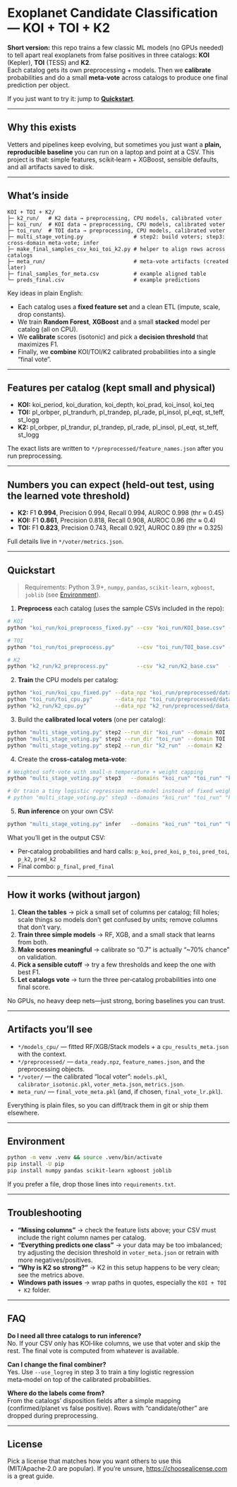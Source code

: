 # Exoplanet Candidate Classification — KOI + TOI + K2

**Short version:** this repo trains a few classic ML models (no GPUs needed) to tell apart real exoplanets from false positives in three catalogs: **KOI** (Kepler), **TOI** (TESS) and **K2**.  
Each catalog gets its own preprocessing + models. Then we **calibrate** probabilities and do a small **meta‑vote** across catalogs to produce one final prediction per object.

If you just want to try it: jump to **[Quickstart](#quickstart)**.

---

## Why this exists

Vetters and pipelines keep evolving, but sometimes you just want a **plain, reproducible baseline** you can run on a laptop and point at a CSV. This project is that: simple features, scikit‑learn + XGBoost, sensible defaults, and all artifacts saved to disk.

---

## What’s inside

```
KOI + TOI + K2/
├─ k2_run/   # K2 data → preprocessing, CPU models, calibrated voter
├─ koi_run/  # KOI data → preprocessing, CPU models, calibrated voter
├─ toi_run/  # TOI data → preprocessing, CPU models, calibrated voter
├─ multi_stage_voting.py                # step2: build voters; step3: cross‑domain meta‑vote; infer
├─ make_final_samples_csv_koi_toi_k2.py # helper to align rows across catalogs
├─ meta_run/                            # meta‑vote artifacts (created later)
├─ final_samples_for_meta.csv           # example aligned table
└─ preds_final.csv                      # example predictions
```

Key ideas in plain English:
- Each catalog uses a **fixed feature set** and a clean ETL (impute, scale, drop constants).
- We train **Random Forest**, **XGBoost** and a small **stacked** model per catalog (all on CPU).
- We **calibrate** scores (isotonic) and pick a **decision threshold** that maximizes F1.
- Finally, we **combine** KOI/TOI/K2 calibrated probabilities into a single “final vote”.

---

## Features per catalog (kept small and physical)

- **KOI:** koi_period, koi_duration, koi_depth, koi_prad, koi_insol, koi_teq
- **TOI:** pl_orbper, pl_trandurh, pl_trandep, pl_rade, pl_insol, pl_eqt, st_teff, st_logg
- **K2:**  pl_orbper, pl_trandur, pl_trandep, pl_rade, pl_insol, pl_eqt, st_teff, st_logg

The exact lists are written to `*/preprocessed/feature_names.json` after you run preprocessing.

---

## Numbers you can expect (held‑out test, using the learned vote threshold)

- **K2:** F1 **0.994**, Precision 0.994, Recall 0.994, AUROC 0.998 (thr ≈ 0.45)
- **KOI:** F1 **0.861**, Precision 0.818, Recall 0.908, AUROC 0.96 (thr ≈ 0.4)
- **TOI:** F1 **0.823**, Precision 0.743, Recall 0.921, AUROC 0.89 (thr ≈ 0.325)

Full details live in `*/voter/metrics.json`.

---

## Quickstart

> Requirements: Python 3.9+, `numpy`, `pandas`, `scikit-learn`, `xgboost`, `joblib` (see [Environment](#environment)).

1) **Preprocess** each catalog (uses the sample CSVs included in the repo):
```bash
# KOI
python "koi_run/koi_preprocess_fixed.py" --csv "koi_run/KOI_base.csv" --out_dir "koi_run/preprocessed" --save_csv

# TOI
python "toi_run/toi_preprocess.py"       --csv "toi_run/TOI_base.csv" --out_dir "toi_run/preprocessed" --save_csv

# K2
python "k2_run/k2_preprocess.py"         --csv "k2_run/K2_base.csv"   --out_dir "k2_run/preprocessed" --save_csv
```

2) **Train** the CPU models per catalog:
```bash
python "koi_run/koi_cpu_fixed.py" --data_npz "koi_run/preprocessed/data_ready.npz" --model_dir "koi_run/models_cpu"
python "toi_run/toi_cpu.py"       --data_npz "toi_run/preprocessed/data_ready.npz" --model_dir "toi_run/models_cpu"
python "k2_run/k2_cpu.py"         --data_npz "k2_run/preprocessed/data_ready.npz"  --model_dir "k2_run/models_cpu"
```

3) Build the **calibrated local voters** (one per catalog):
```bash
python "multi_stage_voting.py" step2 --run_dir "koi_run" --domain KOI
python "multi_stage_voting.py" step2 --run_dir "toi_run" --domain TOI
python "multi_stage_voting.py" step2 --run_dir "k2_run"  --domain K2
```

4) Create the **cross‑catalog meta‑vote**:
```bash
# Weighted soft‑vote with small‑n temperature + weight capping
python "multi_stage_voting.py" step3   --domains "koi_run" "toi_run" "k2_run"   --out_dir "meta_run"   --mode "soft-temp"   --alpha 0.5   --cap_ratio 1.75   --small_n 400   --temp_small 1.5

# Or train a tiny logistic regression meta‑model instead of fixed weights:
# python "multi_stage_voting.py" step3 --domains "koi_run" "toi_run" "k2_run" --out_dir "meta_run" --use_logreg
```

5) **Run inference** on your own CSV:
```bash
python "multi_stage_voting.py" infer   --domains "koi_run" "toi_run" "k2_run"   --final_dir "meta_run"   --input_csv "path/to/your_candidates.csv"   --out_csv "preds_final.csv"
```

What you’ll get in the output CSV:
- Per‑catalog probabilities and hard calls: `p_koi`, `pred_koi`, `p_toi`, `pred_toi`, `p_k2`, `pred_k2`
- Final combo: `p_final`, `pred_final`

---

## How it works (without jargon)

1. **Clean the tables** → pick a small set of columns per catalog; fill holes; scale things so models don’t get confused by units; remove columns that don’t vary.
2. **Train three simple models** → RF, XGB, and a small stack that learns from both.
3. **Make scores meaningful** → calibrate so “0.7” is actually “~70% chance” on validation.
4. **Pick a sensible cutoff** → try a few thresholds and keep the one with best F1.
5. **Let catalogs vote** → turn the three per‑catalog probabilities into one final score.

No GPUs, no heavy deep nets—just strong, boring baselines you can trust.

---

## Artifacts you’ll see

- `*/models_cpu/` — fitted RF/XGB/Stack models + a `cpu_results_meta.json` with the context.
- `*/preprocessed/` — `data_ready.npz`, `feature_names.json`, and the preprocessing objects.
- `*/voter/` — the calibrated “local voter”: `models.pkl`, `calibrator_isotonic.pkl`, `voter_meta.json`, `metrics.json`.
- `meta_run/` — `final_vote_meta.pkl` (and, if chosen, `final_vote_lr.pkl`).

Everything is plain files, so you can diff/track them in git or ship them elsewhere.

---

## Environment

```bash
python -m venv .venv && source .venv/bin/activate
pip install -U pip
pip install numpy pandas scikit-learn xgboost joblib
```

If you prefer a file, drop those lines into `requirements.txt`.

---

## Troubleshooting

- **“Missing columns”** → check the feature lists above; your CSV must include the right column names per catalog.
- **“Everything predicts one class”** → your data may be too imbalanced; try adjusting the decision threshold in `voter_meta.json` or retrain with more negatives/positives.
- **“Why is K2 so strong?”** → K2 in this setup happens to be very clean; see the metrics above.
- **Windows path issues** → wrap paths in quotes, especially the `KOI + TOI + K2` folder.

---

## FAQ

**Do I need all three catalogs to run inference?**  
No. If your CSV only has KOI‑like columns, we use that voter and skip the rest. The final vote is computed from whatever is available.

**Can I change the final combiner?**  
Yes. Use `--use_logreg` in step 3 to train a tiny logistic regression meta‑model on top of the calibrated probabilities.

**Where do the labels come from?**  
From the catalogs’ disposition fields after a simple mapping (confirmed/planet vs false positive). Rows with “candidate/other” are dropped during preprocessing.

---

## License

Pick a license that matches how you want others to use this (MIT/Apache‑2.0 are popular). If you’re unsure, https://choosealicense.com is a great guide.
